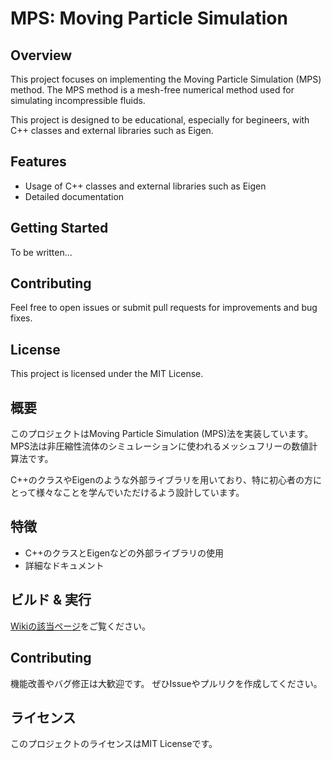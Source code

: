 # MPS: Moving Particle Simulation

## Overview
This project focuses on implementing the Moving Particle Simulation (MPS) method.
The MPS method is a mesh-free numerical method used for simulating incompressible fluids.

This project is designed to be educational, especially for begineers, with C++ classes and external libraries such as Eigen.

## Features
- Usage of C++ classes and external libraries such as Eigen
- Detailed documentation

## Getting Started
To be written...

## Contributing
Feel free to open issues or submit pull requests for improvements and bug fixes.

## License
This project is licensed under the MIT License.

## 概要
このプロジェクトはMoving Particle Simulation (MPS)法を実装しています。
MPS法は非圧縮性流体のシミュレーションに使われるメッシュフリーの数値計算法です。

C++のクラスやEigenのような外部ライブラリを用いており、特に初心者の方にとって様々なことを学んでいただけるよう設計しています。

## 特徴
- C++のクラスとEigenなどの外部ライブラリの使用
- 詳細なドキュメント

## ビルド & 実行
[Wikiの該当ページ](https://github.com/iori3150/MPS/wiki/%E3%83%93%E3%83%AB%E3%83%89-&-%E5%AE%9F%E8%A1%8C%E6%96%B9%E6%B3%95)をご覧ください。

## Contributing
機能改善やバグ修正は大歓迎です。
ぜひIssueやプルリクを作成してください。

## ライセンス
このプロジェクトのライセンスはMIT Licenseです。